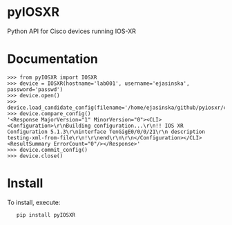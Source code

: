 pyIOSXR
=====

Python API for Cisco devices running IOS-XR

Documentation
=============

```
>>> from pyIOSXR import IOSXR
>>> device = IOSXR(hostname='lab001', username='ejasinska', password='passwd')
>>> device.open()
>>> device.load_candidate_config(filename='/home/ejasinska/github/pyiosxr/config.txt')
>>> device.compare_config()
'<Response MajorVersion="1" MinorVersion="0"><CLI><Configuration>\r\nBuilding configuration...\r\n!! IOS XR Configuration 5.1.3\r\ninterface TenGigE0/0/0/21\r\n description testing-xml-from-file\r\n!\r\nend\r\n\r\n</Configuration></CLI><ResultSummary ErrorCount="0"/></Response>'
>>> device.commit_config()
>>> device.close()
```

Install
=======

To install, execute:

```
   pip install pyIOSXR
```

